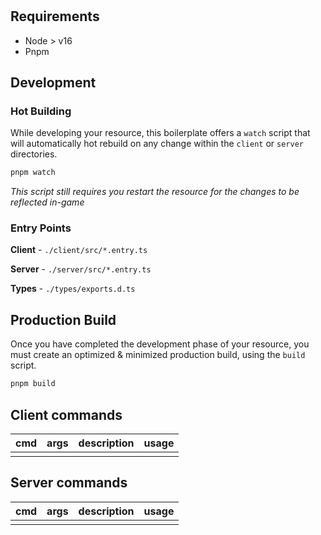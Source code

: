 <h1 align="center">
    <res>
</h1>

<div align="center">
    <description>
</div>

## Requirements

- Node > v16
- Pnpm

## Development

### Hot Building

While developing your resource, this boilerplate offers
a `watch` script that will automatically hot rebuild on any
change within the `client` or `server` directories.

```sh
pnpm watch
```

_This script still requires you restart the resource for the
changes to be reflected in-game_

### Entry Points

**Client** - `./client/src/*.entry.ts`

**Server** - `./server/src/*.entry.ts`

**Types** - `./types/exports.d.ts`

## Production Build

Once you have completed the development phase of your resource,
you must create an optimized & minimized production build, using
the `build` script.

```sh
pnpm build
```

## Client commands

| cmd | args | description | usage |
| --- | ---- | ----------- | ----- |
|     |      |             |       |

## Server commands

| cmd | args | description | usage |
| --- | ---- | ----------- | ----- |
|     |      |             |       |
